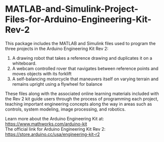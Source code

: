 # MATLAB-and-Simulink-Project-Files-for-Arduino-Engineering-Kit-Rev-2

This package includes the MATLAB and Simulink files used to program the three projects in the Arduino Engineering Kit Rev 2:

1. A drawing robot that takes a reference drawing and duplicates it on a whiteboard.
2. A webcam controlled rover that navigates between reference points and moves objects with its forklift
3. A self-balancing motorcycle that maneuvers itself on varying terrain and remains upright using a flywheel for balance

These files along with the associated online learning materials included with the Rev 2 kit guide users through the process of programming each project, teaching important engineering concepts along the way in areas such as controls, system modeling, image processing, and robotics.

Learn more about the Arduino Engineering Kit at: https://www.mathworks.com/arduino-kit  <br /> 
The official link for Arduino Engineering Kit Rev 2: https://store.arduino.cc/usa/engineering-kit-r2
